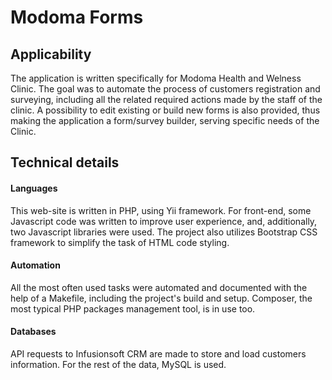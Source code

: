 Modoma Forms
===

Applicability
---

The application is written specifically for Modoma Health and Welness Clinic. The goal was to automate the process of customers registration and surveying, including all the related required actions made by the staff of the clinic.
A possibility to edit existing or build new forms is also provided, thus making the application a form/survey builder, serving specific needs of the Clinic.


Technical details
---

#### Languages
This web-site is written in PHP, using Yii framework. For front-end, some Javascript code was written to improve user experience, and, additionally, two Javascript libraries were used. The project also utilizes Bootstrap CSS framework to simplify the task of HTML code styling.

#### Automation
All the most often used tasks were automated and documented with the help of a Makefile, including the project's build and setup. Composer, the most typical PHP packages management tool, is in use too.

#### Databases
API requests to Infusionsoft CRM are made to store and load customers information.
For the rest of the data, MySQL is used.
